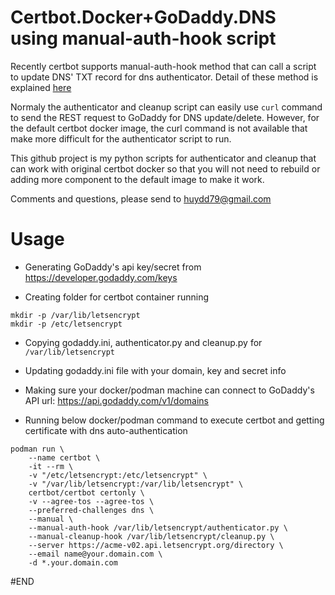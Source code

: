# Certbot.Docker+GoDaddy.DNS using manual-auth-hook script
Recently certbot supports manual-auth-hook method that can call a script to update DNS' TXT record for dns authenticator. Detail of these method is explained [here](https://eff-certbot.readthedocs.io/en/stable/using.html#pre-and-post-validation-hooks)

Normaly the authenticator and cleanup script can easily use ```curl``` command to send the REST request to GoDaddy for DNS update/delete. However, for the default certbot docker image, the curl command is not available that make more difficult for the authenticator script to run.

This github project is my python scripts for authenticator and cleanup that can work with original certbot docker so that you will not need to rebuild or adding more component to the default image to make it work.

Comments and questions, please send to <huydd79@gmail.com>

# Usage
- Generating GoDaddy's api key/secret from https://developer.godaddy.com/keys
  
- Creating folder for certbot container running
  
```
mkdir -p /var/lib/letsencrypt
mkdir -p /etc/letsencrypt
```

- Copying godaddy.ini, authenticator.py and cleanup.py for ```/var/lib/letsencrypt```
  
- Updating godaddy.ini file with your domain, key and secret info
  
- Making sure your docker/podman machine can connect to GoDaddy's API url: https://api.godaddy.com/v1/domains
- Running below docker/podman command to execute certbot and getting certificate with dns auto-authentication
```
podman run \
    --name certbot \
    -it --rm \
    -v "/etc/letsencrypt:/etc/letsencrypt" \
    -v "/var/lib/letsencrypt:/var/lib/letsencrypt" \
    certbot/certbot certonly \
    -v --agree-tos --agree-tos \
    --preferred-challenges dns \
    --manual \
    --manual-auth-hook /var/lib/letsencrypt/authenticator.py \
    --manual-cleanup-hook /var/lib/letsencrypt/cleanup.py \
    --server https://acme-v02.api.letsencrypt.org/directory \
    --email name@your.domain.com \
    -d *.your.domain.com
```
#END
